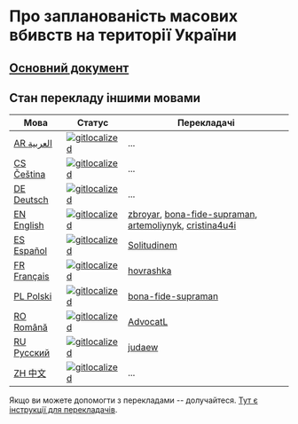 # Про запланованість масових вбивств на території України

## [Основний документ](https://github.com/zbroyar/mass_killings/blob/master/Cleansing.md)

## Стан перекладу іншими мовами

| Мова                             | Статус                                                                                                                    | Перекладачі |
|----------------------------------|---------------------------------------------------------------------------------------------------------------------------|-------------|
| [AR العربية](./ar/Cleansing.md)   | [![gitlocalized](https://gitlocalize.com/repo/7294/ar/badge.svg)](https://gitlocalize.com/repo/7294/ar?utm_source=badge) | ... |
| [CS Čeština](./cs/Cleansing.md)   | [![gitlocalized](https://gitlocalize.com/repo/7294/cs/badge.svg)](https://gitlocalize.com/repo/7294/cs?utm_source=badge) | ... |
| [DE Deutsch](./de/Cleansing.md)   | [![gitlocalized](https://gitlocalize.com/repo/7294/de/badge.svg)](https://gitlocalize.com/repo/7294/de?utm_source=badge) | ... |
| [EN English](./en/Cleansing.md)  | [![gitlocalized](https://gitlocalize.com/repo/7294/en/badge.svg)](https://gitlocalize.com/repo/7294/en?utm_source=badge) | [zbroyar](https://github.com/zbroyar), [bona-fide-supraman](https://github.com/bona-fide-supraman), [artemoliynyk](https://github.com/artemoliynyk), [cristina4u4i](https://github.com/cristina4u4i) |
| [ES Español](./es/Cleansing.md)  | [![gitlocalized](https://gitlocalize.com/repo/7294/es/badge.svg)](https://gitlocalize.com/repo/7294/es?utm_source=badge) | [Solitudinem](https://github.com/Solitudinem) |
| [FR Français](./fr/Cleansing.md) | [![gitlocalized](https://gitlocalize.com/repo/7294/fr/badge.svg)](https://gitlocalize.com/repo/7294/fr?utm_source=badge) | [hovrashka](https://github.com/hovrashka)   |
| [PL Polski](./pl/Cleansing.md)   | [![gitlocalized](https://gitlocalize.com/repo/7294/pl/badge.svg)](https://gitlocalize.com/repo/7294/pl?utm_source=badge) | [bona-fide-supraman](https://github.com/bona-fide-supraman) |
| [RO Română](./ro/Cleansing.md)   | [![gitlocalized](https://gitlocalize.com/repo/7294/ro/badge.svg)](https://gitlocalize.com/repo/7294/ro?utm_source=badge) | [AdvocatL](https://github.com/AdvocatL)    |
| [RU Русский](./ru/Cleansing.md)  | [![gitlocalized](https://gitlocalize.com/repo/7294/ru/badge.svg)](https://gitlocalize.com/repo/7294/ru?utm_source=badge) | [judaew](https://github.com/judaew)      |
| [ZH 中文](./zh/Cleansing.md)  | [![gitlocalized](https://gitlocalize.com/repo/7294/zh/badge.svg)](https://gitlocalize.com/repo/7294/zh?utm_source=badge) | ... |

Якщо ви можете допомогти з перекладами -- долучайтеся. [Тут є інструкції для перекладачів](translations.md).
